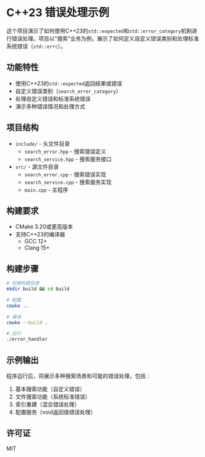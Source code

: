 # C++23 错误处理示例

这个项目演示了如何使用C++23的`std::expected`和`std::error_category`机制进行错误处理。项目以"搜索"业务为例，展示了如何定义自定义错误类别和处理标准系统错误（`std::errc`）。

## 功能特性

- 使用C++23的`std::expected`返回结果或错误
- 自定义错误类别（`search_error_category`）
- 处理自定义错误和标准系统错误
- 演示多种错误情况和处理方式

## 项目结构

- `include/` - 头文件目录
  - `search_error.hpp` - 搜索错误定义
  - `search_service.hpp` - 搜索服务接口
- `src/` - 源文件目录
  - `search_error.cpp` - 搜索错误实现
  - `search_service.cpp` - 搜索服务实现
  - `main.cpp` - 主程序

## 构建要求

- CMake 3.20或更高版本
- 支持C++23的编译器
  - GCC 12+
  - Clang 15+

## 构建步骤

```bash
# 创建构建目录
mkdir build && cd build

# 配置
cmake ..

# 编译
cmake --build .

# 运行
./error_handler
```

## 示例输出

程序运行后，将展示多种搜索场景和可能的错误处理，包括：

1. 基本搜索功能（自定义错误）
2. 文件搜索功能（系统标准错误）
3. 索引重建（混合错误处理）
4. 配置服务（void返回值错误处理）

## 许可证

MIT 